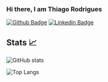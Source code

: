 ### Hi there, I am Thiago Rodrigues

[![Github Badge](https://img.shields.io/badge/-Github-000?style=flat-square&logo=Github&logoColor=white&link=https://github.com/rodrigues-t)](https://github.com/almfelipe)
[![Linkedin Badge](https://img.shields.io/badge/-LinkedIn-blue?style=flat-square&logo=Linkedin&logoColor=white&link=https://www.linkedin.com/in/rodrigues-t/)](https://www.linkedin.com/in/rodrigues-t/)

## Stats :chart_with_upwards_trend:

![GitHub stats](https://github-readme-stats.vercel.app/api?username=rodrigues-t&show_icons=true&count_private=true)

![Top Langs](https://github-readme-stats.vercel.app/api/top-langs/?username=rodrigues-t&layout=compact&count_private=true$langs_count=10)

